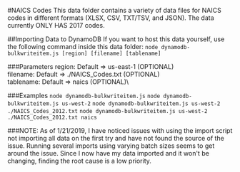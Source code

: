 #NAICS Codes
This data folder contains a variety of data files for NAICS codes in different formats (XLSX, CSV, TXT/TSV, and JSON). The data currently ONLY HAS 2017 codes.

##Importing Data to DynamoDB
If you want to host this data yourself, use the following command inside this data folder:
`node dynamodb-bulkwriteitem.js [region] [filename] [tablename]`

###Parameters
region: Default => us-east-1 (OPTIONAL)\
filename: Default => ./NAICS_Codes.txt (OPTIONAL)\
tablename: Default => naics (OPTIONAL)\

###Examples
`node dynamodb-bulkwriteitem.js`
`node dynamodb-bulkwriteitem.js us-west-2`
`node dynamodb-bulkwriteitem.js us-west-2 ./NAICS_Codes_2012.txt`
`node dynamodb-bulkwriteitem.js us-west-2 ./NAICS_Codes_2012.txt naics`

###NOTE:
As of 1/21/2019, I have noticed issues with using the import script not importing all data on the first try and have not found the source of the issue.  Running several imports using varying batch sizes seems to get around the issue.  Since I now have my data imported and it won't be changing, finding the root cause is a low priority.